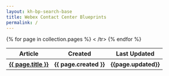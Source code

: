 ```yaml
---
layout: kh-bp-search-base
title: Webex Contact Center Blueprints
permalink: /
---
```




<!-- | Article | Created | Last Updated |
| :-----: | :-----: | :----------: |

 {% for page in collection.pages %}
| <a href="." >{{ page.title }}</a> | {{ page.created }} | {{page.updated}} |
{% endfor %} -->

<table>
  <tr>
    <th>Article</th>
    <th>Created</th>
    <th>Last Updated</th>
  </tr>
   {% for page in collection.pages %}
   <tr>
   <th><a href="{{ page.url }}" >{{ page.title }}</th>
   <th> {{ page.created }} </th>
   <th>{{page.updated}} </th>
< /tr>
{% endfor %}
</table>